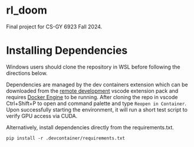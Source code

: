 # rl_doom
Final project for CS-GY 6923 Fall 2024. 

# Installing Dependencies
Windows users should clone the repository in WSL before following the directions below.

Dependencies are managed by the dev containers extension which can be downloaded from the [remote development](https://marketplace.visualstudio.com/items?itemName=ms-vscode-remote.vscode-remote-extensionpack) vscode extension pack and requires [Docker Engine](https://docs.docker.com/engine/install/) to be running. After cloning the repo in vscode Ctrl+Shift+P to open and command palette and type `Reopen in Container`. Upon successfully starting the environment, it will run a short test script to verify GPU access via CUDA.

Alternatively, install dependencies directly from the requirements.txt.
```
pip install -r .devcontainer/requirements.txt
```
